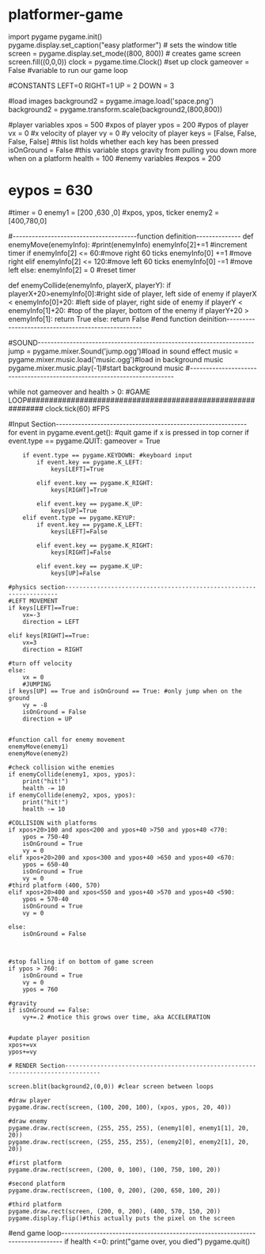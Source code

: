 # platformer-game
import pygame
pygame.init()  
pygame.display.set_caption("easy platformer")  # sets the window title
screen = pygame.display.set_mode((800, 800))  # creates game screen
screen.fill((0,0,0))
clock = pygame.time.Clock() #set up clock
gameover = False #variable to run our game loop

#CONSTANTS
LEFT=0
RIGHT=1
UP = 2
DOWN = 3

#load images
background2 = pygame.image.load('space.png')
background2 = pygame.transform.scale(background2,(800,800))


#player variables
xpos = 500 #xpos of player
ypos = 200 #ypos of player
vx = 0 #x velocity of player
vy = 0 #y velocity of player
keys = [False, False, False, False] #this list holds whether each key has been pressed
isOnGround = False #this variable stops gravity from pulling you down more when on a platform
health = 100 
#enemy variables
#expos = 200
# eypos = 630
#timer = 0
enemy1 = [200 ,630 ,0] #xpos, ypos, ticker
enemy2 = [400,780,0]

#---------------------------------------function definition--------------
def enemyMove(enemyInfo):
    #print(enemyInfo)
    enemyInfo[2]+=1 #increment timer
    if enemyInfo[2] <= 60:#move right 60 ticks
        enemyInfo[0] +=1 #move right
    elif enemyInfo[2] <= 120:#move left 60 ticks
        enemyInfo[0] -=1 #move left
    else:
        enemyInfo[2] = 0 #reset timer
        
def enemyCollide(enemyInfo, playerX, playerY):
    if playerX+20>enemyInfo[0]:#right side of player, left side of enemy
        if playerX < enemyInfo[0]+20: #left side of player, right side of enemy
            if playerY < enemyInfo[1]+20: #top of the player, bottom of the enemy
                if playerY+20 > enemyInfo[1]:
                    return True
    else:
        return False
#end function deinition---------------------------------------------------

#SOUND--------------------------------------------------------------------
jump = pygame.mixer.Sound('jump.ogg')#load in sound effect
music = pygame.mixer.music.load('music.ogg')#load in background music
pygame.mixer.music.play(-1)#start background music
#-------------------------------------------------------------------------

while not gameover and health > 0: #GAME LOOP############################################################
    clock.tick(60) #FPS
    
 #Input Section------------------------------------------------------------
    for event in pygame.event.get(): #quit game if x is pressed in top corner
        if event.type == pygame.QUIT:
            gameover = True
     
        if event.type == pygame.KEYDOWN: #keyboard input
            if event.key == pygame.K_LEFT:
                keys[LEFT]=True
               
            elif event.key == pygame.K_RIGHT:
                keys[RIGHT]=True

            elif event.key == pygame.K_UP:
                keys[UP]=True
        elif event.type == pygame.KEYUP:
            if event.key == pygame.K_LEFT:
                keys[LEFT]=False
               
            elif event.key == pygame.K_RIGHT:
                keys[RIGHT]=False

            elif event.key == pygame.K_UP:
                keys[UP]=False
         
    #physics section--------------------------------------------------------------------
    #LEFT MOVEMENT
    if keys[LEFT]==True:
        vx=-3
        direction = LEFT
       
    elif keys[RIGHT]==True:
        vx=3
        direction = RIGHT

    #turn off velocity
    else:
        vx = 0
        #JUMPING
    if keys[UP] == True and isOnGround == True: #only jump when on the ground
        vy = -8
        isOnGround = False
        direction = UP
   
   
    #function call for enemy movement
    enemyMove(enemy1)
    enemyMove(enemy2) 
       
    #check collision withe enemies 
    if enemyCollide(enemy1, xpos, ypos):
        print("hit!")
        health -= 10
    if enemyCollide(enemy2, xpos, ypos):
        print("hit!")
        health -= 10
    
    #COLLISION with platforms
    if xpos+20>100 and xpos<200 and ypos+40 >750 and ypos+40 <770:
        ypos = 750-40
        isOnGround = True
        vy = 0
    elif xpos+20>200 and xpos<300 and ypos+40 >650 and ypos+40 <670:
        ypos = 650-40
        isOnGround = True
        vy = 0
    #third platform (400, 570)
    elif xpos+20>400 and xpos<550 and ypos+40 >570 and ypos+40 <590:
        ypos = 570-40
        isOnGround = True
        vy = 0
        
    else:
        isOnGround = False


   
    #stop falling if on bottom of game screen
    if ypos > 760:
        isOnGround = True
        vy = 0
        ypos = 760
   
    #gravity
    if isOnGround == False:
        vy+=.2 #notice this grows over time, aka ACCELERATION
   

    #update player position
    xpos+=vx
    ypos+=vy
  
    # RENDER Section--------------------------------------------------------------------------------
            
    screen.blit(background2,(0,0)) #clear screen between loops

    #draw player
    pygame.draw.rect(screen, (100, 200, 100), (xpos, ypos, 20, 40))
    
    #draw enemy
    pygame.draw.rect(screen, (255, 255, 255), (enemy1[0], enemy1[1], 20, 20))
    pygame.draw.rect(screen, (255, 255, 255), (enemy2[0], enemy2[1], 20, 20))
    
    #first platform
    pygame.draw.rect(screen, (200, 0, 100), (100, 750, 100, 20))
    
    #second platform
    pygame.draw.rect(screen, (100, 0, 200), (200, 650, 100, 20))
    
    #third platform
    pygame.draw.rect(screen, (200, 0, 200), (400, 570, 150, 20))    
    pygame.display.flip()#this actually puts the pixel on the screen
    
#end game loop------------------------------------------------------------------------------
if health <=0:
    print("game over, you died")
pygame.quit()
